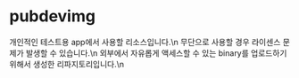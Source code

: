 # pubdevimg
개인적인 테스트용 app에서 사용할 리소스입니다.\n
무단으로 사용할 경우 라이센스 문제가 발생할 수 있습니다.\n
외부에서 자유롭게 액세스할 수 있는 binary를 업로드하기 위해서 생성한 리파지토리입니다.\n
